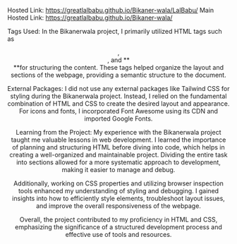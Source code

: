 Hosted Link: https://greatlalbabu.github.io/Bikaner-wala/LalBabu/
Main Hosted Link: https://greatlalbabu.github.io/Bikaner-wala/

Tags Used:
In the Bikanerwala project, I primarily utilized HTML tags such as **<header>**, **<footer>**, and **<div>**for structuring the content. These tags helped organize the layout and sections of the webpage, providing a semantic structure to the document.

External Packages:
I did not use any external packages like Tailwind CSS for styling during the Bikanerwala project. Instead, I relied on the fundamental combination of HTML and CSS to create the desired layout and appearance. For icons and fonts, I incorporated Font Awesome using its CDN and imported Google Fonts.

Learning from the Project:
My experience with the Bikanerwala project taught me valuable lessons in web development. I learned the importance of planning and structuring HTML before diving into code, which helps in creating a well-organized and maintainable project. Dividing the entire task into sections allowed for a more systematic approach to development, making it easier to manage and debug.

Additionally, working on CSS properties and utilizing browser inspection tools enhanced my understanding of styling and debugging. I gained insights into how to efficiently style elements, troubleshoot layout issues, and improve the overall responsiveness of the webpage.

Overall, the project contributed to my proficiency in HTML and CSS, emphasizing the significance of a structured development process and effective use of tools and resources.





